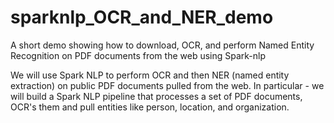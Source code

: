 # sparknlp_OCR_and_NER_demo
A short demo showing how to download, OCR, and perform Named Entity Recognition on PDF documents from the web using Spark-nlp

We will use Spark NLP to perform OCR and then NER (named entity extraction) on public PDF documents pulled from the web. 
In particular - we will build a Spark NLP pipeline that processes a set of PDF documents, OCR's them and pull entities like person, location, and organization.
